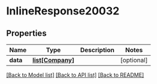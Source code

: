 # InlineResponse20032

## Properties
Name | Type | Description | Notes
------------ | ------------- | ------------- | -------------
**data** | [**list[Company]**](Company.md) |  | [optional] 

[[Back to Model list]](../README.md#documentation-for-models) [[Back to API list]](../README.md#documentation-for-api-endpoints) [[Back to README]](../README.md)



